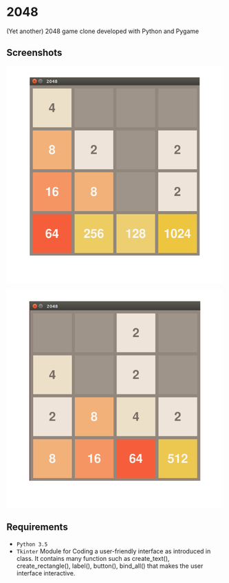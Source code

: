 # 2048
(Yet another) 2048 game clone developed with Python and Pygame

## Screenshots

![alt text](https://github.com/juangallostra/2048/blob/master/game_screenshots/2048_2_c.png)

![alt text](https://github.com/juangallostra/2048/blob/master/game_screenshots/2048_c.png)


## Requirements
* ```Python 3.5```
* ```Tkinter```
Module for Coding a user-friendly interface as introduced in class. 
It contains many function such as create_text(), create_rectangle(), label(), button(), bind_all() that makes the user interface interactive.



